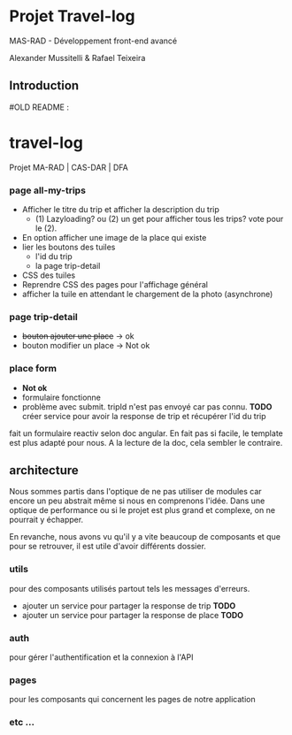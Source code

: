 # Projet Travel-log
MAS-RAD - Développement front-end avancé

Alexander Mussitelli & Rafael Teixeira

## Introduction


#OLD README :
# travel-log
Projet MA-RAD | CAS-DAR | DFA


### page all-my-trips

- Afficher le titre du trip et afficher la description du trip
  - (1) Lazyloading? ou (2) un get pour afficher tous les trips? vote pour le (2).
- En option afficher une image de la place qui existe
- lier les boutons des tuiles
  - l'id du trip
  - la page trip-detail
- CSS des tuiles
- Reprendre CSS des pages pour l'affichage général
- afficher la tuile en attendant le chargement de la photo (asynchrone)


### page trip-detail

- ~~bouton ajouter une place~~ -> ok
- bouton modifier un place -> Not ok


### place form

- **Not ok**
- formulaire fonctionne
- problème avec submit. tripId n'est pas envoyé car pas connu. **TODO**  créer service pour avoir la response de trip et récupérer l'id du trip

fait un formulaire reactiv selon doc angular. En fait pas si facile, le template est plus adapté pour nous. A la lecture de la doc, cela sembler le contraire.
 

## architecture

Nous sommes partis dans l'optique de ne pas utiliser de modules car encore un peu abstrait même si nous en comprenons l'idée. Dans une optique de performance ou si le projet est plus grand et complexe, on ne pourrait y échapper.

En revanche, nous avons vu qu'il y a vite beaucoup de composants et que pour se retrouver, il est utile d'avoir différents dossier.

### utils

pour des composants utilisés partout tels les messages d'erreurs.
- ajouter un service pour partager la response de trip **TODO**
- ajouter un service pour partager la response de place **TODO**

### auth

pour gérer l'authentification et la connexion à l'API

### pages

pour les composants qui concernent les pages de notre application

### etc ...
